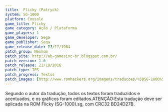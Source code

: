 ```yaml
---
title:  Flicky (Patryck)
system: SG-1000
platform: Console
game_title: Flicky
game_category: Ação / Plataforma
game_players: 1
game_developer: Sega
game_publisher: Sega
game_release_date: ??/??/1984
patch_group: Nenhum
patch_site: http://ab-gamesinc-br.blogspot.com.br/
patch_version: 1.0
patch_release: 21/10/2016
patch_type: IPS
patch_progress: Textos
patch_images: [http://www.romhackers.org/imagens/traducoes/%5BSG-1000%5D%20Flicky%20-%20Patryck%20-%201.png,http://www.romhackers.org/imagens/traducoes/%5BSG-1000%5D%20Flicky%20-%20Patryck%20-%202.png,http://www.romhackers.org/imagens/traducoes/%5BSG-1000%5D%20Flicky%20-%20Patryck%20-%203.png]
---
```

Segundo o autor da tradução, todos os textos foram traduzidos e acentuados, e os gráficos foram editados.ATENÇÃO:Esta tradução deve ser aplicada na ROM Flicky (SG-1000).sg, com CRC32 BD24D27B.